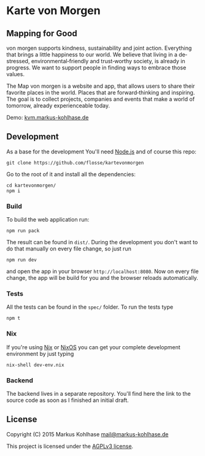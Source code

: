 # Karte von Morgen

## Mapping for Good

von morgen supports kindness, sustainability and joint action.
Everything that brings a little happiness to our world.
We believe that living in a de‐stressed, environmental‐friendly and
trust‐worthy society, is already in progress.
We want to support people in finding ways to embrace those values.

The Map von morgen is a website and app, that allows users to share their
favorite places in the world. Places that are forward‐thinking and inspiring.
The goal is to collect projects, companies and events that make a world of
tomorrow, already experienceable today.

Demo: [kvm.markus-kohlhase.de](http://kvm.markus-kohlhase.de)

## Development

As a base for the development You'll need [Node.js](https://nodejs.org/) and of
course this repo:

    git clone https://github.com/flosse/kartevonmorgen

Go to the root of it and install all the dependencies:

    cd kartevonmorgen/
    npm i

### Build

To build the web application run:

    npm run pack

The result can be found in `dist/`.
During the development you don't want to do that manually on every file change,
so just run

    npm run dev

and open the app in your browser `http://localhost:8080`.
Now on every file change, the app will be build
for you and the browser reloads automatically.

### Tests

All the tests can be found in the `spec/` folder.
To run the tests type

    npm t

### Nix

If you're using [Nix](http://nixos.org/nix/) or [NixOS](http://nixos.org/) you
can get your complete development environment by just typing

    nix-shell dev-env.nix

### Backend

The backend lives in a separate repository.
You'll find here the link to the source code
as soon as I finished an initial draft.

## License

Copyright (C) 2015 Markus Kohlhase <mail@markus-kohlhase.de>

This project is licensed under the [AGPLv3 license](http://www.gnu.org/licenses/agpl-3.0.txt).
